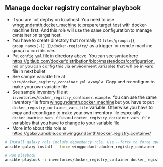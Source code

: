 Manage docker registry container playbook
---------------------------------------------------------------------------

- If you are not deploy on localhost. You need to use [winggundamth.docker_machine](docker_machine.md) to prepare target host with docker-machine first. And this role will use the same configuration to manage container on target host.
- You have to create directory that normally at ```files/groups/{{ group_names[-1] }}/docker-registry/``` as a trigger for remote machine group to run this role.
- Put ```config.yml``` file in directory above. You can see syntax here https://github.com/docker/distribution/blob/master/docs/configuration.md or you can config this via environment variables that will be in vars file in next bullet
- See sample variable file at ```vars/docker_registry_container.yml.example```. Copy and reconfigure to make your own variable file
- See sample inventory file at ```inventories/docker_registry_container.example```. You can use the same inventory file from [winggundamth.docker_machine](docker_machine.md) but you have to put ```docker_registry_container_vars_file``` variable. Otherwise you have to copy and reconfigure to make your own inventory file especially ```docker_machine_vars_file``` and ```docker_registry_container_vars_file``` variables that you have to change to your variable file
- More info about this role at https://galaxy.ansible.com/winggundamth/docker_registry_container/

```bash
# Install galaxy role include dependency role. Use --force to force update to latest
ansible-galaxy install --force winggundamth.docker_registry_container

# Run playbook
ansible-playbook -i inventories/docker_registry_container docker_registry-container.yml
```
